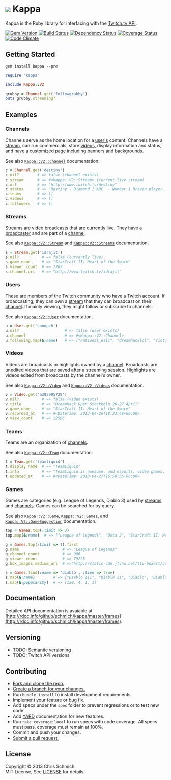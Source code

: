 # <img src="https://raw.github.com/schmich/kappa/master/assets/kappa.png" /> Kappa

Kappa is the Ruby library for interfacing with the [Twitch.tv API](https://github.com/justintv/Twitch-API).

[![Gem Version](https://badge.fury.io/rb/kappa.png)](http://rubygems.org/gems/kappa)
[![Build Status](https://secure.travis-ci.org/schmich/kappa.png)](http://travis-ci.org/schmich/kappa)
[![Dependency Status](https://gemnasium.com/schmich/kappa.png)](https://gemnasium.com/schmich/kappa)
[![Coverage Status](https://coveralls.io/repos/schmich/kappa/badge.png?branch=master)](https://coveralls.io/r/schmich/kappa?branch=master)
[![Code Climate](https://codeclimate.com/github/schmich/kappa.png)](https://codeclimate.com/github/schmich/kappa)

## Getting Started

`gem install kappa --pre`

```ruby
require 'kappa'

include Kappa::V2

grubby = Channel.get('followgrubby')
puts grubby.streaming?
```

## Examples

### Channels

Channels serve as the home location for a [user's](#users) content. Channels have a [stream](#streams), can run commercials, store [videos](#videos), display information and status, and have a customized page including banners and backgrounds.

See also [`Kappa::V2::Channel`](http://rdoc.info/github/schmich/kappa/master/Kappa/V2/Channel) documentation.

```ruby
c = Channel.get('destiny')
c.nil?        # => false (channel exists)
c.stream      # => #<Kappa::V2::Stream> (current live stream)
c.url         # => "http://www.twitch.tv/destiny"
c.status      # => "Destiny - Diamond I ADC  - Number 1 Draven player..."
c.teams       # => []      
c.videos      # => []
c.followers   # => []
```

### Streams

Streams are video broadcasts that are currently live. They have a [broadcaster](#users) and are part of a [channel](#channels).

See also [`Kappa::V2::Stream`](http://rdoc.info/github/schmich/kappa/master/Kappa/V2/Stream) and [`Kappa::V2::Streams`](http://rdoc.info/github/schmich/kappa/master/Kappa/V2/Streams) documentation.

```ruby
s = Stream.get('idrajit')
s.nil?          # => false (currently live)
s.game_name     # => "StarCraft II: Heart of the Swarm"
s.viewer_count  # => 7267
s.channel.url   # => "http://www.twitch.tv/idrajit"
```

### Users

These are members of the Twitch community who have a Twitch account. If broadcasting, they can own a [stream](#streams) that they can broadcast on their [channel](#channels). If mainly viewing, they might follow or subscribe to channels.

See also [`Kappa::V2::User`](http://rdoc.info/github/schmich/kappa/master/Kappa/V2/User) documentation.

```ruby
u = User.get('snoopeh')
u.nil?                    # => false (user exists)
u.channel                 # => #<Kappa::V2::Channel>
u.following.map(&:name)   # => ["national_esl1", "dreamhacklol", "riotgames"]
```

### Videos

Videos are broadcasts or highlights owned by a [channel](#channels). Broadcasts are unedited videos that are saved after a streaming session. Highlights are videos edited from broadcasts by the channel's owner.

See also [`Kappa::V2::Video`](http://rdoc.info/github/schmich/kappa/master/Kappa/V2/Video) and [`Kappa::V2::Videos`](http://rdoc.info/github/schmich/kappa/master/Kappa/V2/Videos) documentation.

```ruby
v = Video.get('a395995729')
v.nil?          # => false (video exists)
v.title         # => "DreamHack Open Stockholm 26-27 April"
v.game_name     # => "StarCraft II: Heart of the Swarm"
v.recorded_at   # => #<DateTime: 2013-04-26T18:33:48+00:00>
v.view_count    # => 12506
```

### Teams

Teams are an organization of [channels](#channels).

See also [`Kappa::V2::Team`](http://rdoc.info/github/schmich/kappa/master/Kappa/V2/Team) documentation.

```ruby
t = Team.get('teamliquid')
t.display_name  # => "TeamLiquid"
t.info          # => "TeamLiquid is awesome. and esports. video games. \n\n"
t.updated_at    # => #<DateTime: 2013-04-27T16:58:55+00:00>
```

### Games

Games are categories (e.g. League of Legends, Diablo 3) used by [streams](#streams) and [channels](#channels). Games can be searched for by query.

See also [`Kappa::V2::Game`](http://rdoc.info/github/schmich/kappa/master/Kappa/V2/Game), [`Kappa::V2::Games`](http://rdoc.info/github/schmich/kappa/master/Kappa/V2/Games), and [`Kappa::V2::GameSuggestion`](http://rdoc.info/github/schmich/kappa/master/Kappa/V2/GameSuggestion) documentation.

```ruby
top = Games.top(:limit => 3)
top.map(&:name)  # => ["League of Legends", "Dota 2", "StarCraft II: Heart of the Swarm"]
```

```ruby
g = Games.top(:limit => 1).first
g.name                   # => "League of Legends"
g.channel_count          # => 906
g.viewer_count           # => 79223
g.box_images.medium_url  # =>"http://static-cdn.jtvnw.net/ttv-boxart/League%20of%20Legends-272x380.jpg"
```

```ruby
s = Games.find(:name => 'diablo', :live => true)
s.map(&:name)        # => ["Diablo III", "Diablo II", "Diablo", "Diablo II: Lord of Destruction"]
s.map(&:popularity)  # => [120, 4, 1, 1]
```

## Documentation

Detailed API documentation is avaiable at [http://rdoc.info/github/schmich/kappa/master/frames](http://rdoc.info/github/schmich/kappa/master/frames).

## Versioning

- TODO: Semantic versioning
- TODO: Twitch API versions

## Contributing

- [Fork and clone the repo.](http://help.github.com/fork-a-repo/)
- [Create a branch for your changes.](http://learn.github.com/p/branching.html)
- Run `bundle install` to install development requirements.
- Implement your feature or bug fix.
- Add specs under the `spec` folder to prevent regressions or to test new code.
- Add [YARD](http://rubydoc.info/docs/yard/file/docs/GettingStarted.md) documentation for new features.
- Run `rake coverage:local` to run specs with code coverage. All specs must pass, coverage must remain at 100%.
- Commit and push your changes.
- [Submit a pull request.](http://help.github.com/send-pull-requests/)

## License

Copyright &copy; 2013 Chris Schmich
<br />
MIT License, See [LICENSE](LICENSE) for details.

